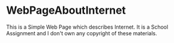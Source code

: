 # WebPageAboutInternet

This is a Simple Web Page which describes Internet.
It is a School Assignment and I don't own any copyright of these materials.

